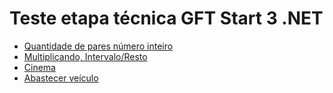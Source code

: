 # Teste etapa técnica GFT Start 3 .NET

- [Quantidade de pares número inteiro](https://github.com/Edsogarc/TesteEtapaTecnica/blob/master/Exe01/Program.cs)
- [Multiplicando, Intervalo/Resto](https://github.com/Edsogarc/TesteEtapaTecnica/blob/master/Exe02/Program.cs)
- [Cinema](https://github.com/Edsogarc/TesteEtapaTecnica/tree/master/Exe03)
- [Abastecer veículo](https://github.com/Edsogarc/TesteEtapaTecnica/tree/master/Exe04)

